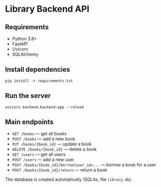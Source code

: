 # Library Backend API

## Requirements
- Python 3.8+
- FastAPI
- Uvicorn
- SQLAlchemy

## Install dependencies
```
pip install -r requirements.txt
```

## Run the server
```
uvicorn backend.backend:app --reload
```

## Main endpoints
- `GET /books` — get all books
- `POST /books` — add a new book
- `PUT /books/{book_id}` — update a book
- `DELETE /books/{book_id}` — delete a book
- `GET /users` — get all users
- `POST /users` — add a new user
- `POST /books/{book_id}/borrow?user_id=...` — borrow a book for a user
- `POST /books/{book_id}/return` — return a book

The database is created automatically (SQLite, file `library.db`). 
